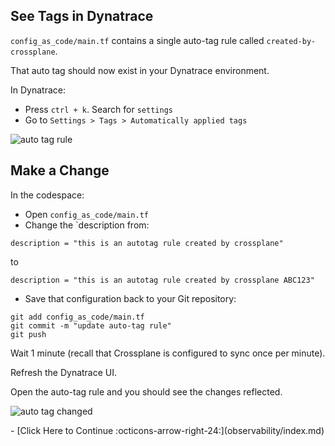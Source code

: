 ## See Tags in Dynatrace

`config_as_code/main.tf` contains a single auto-tag rule called `created-by-crossplane`.

That auto tag should now exist in your Dynatrace environment.

In Dynatrace:

* Press `ctrl + k`. Search for `settings`
* Go to `Settings > Tags > Automatically applied tags`

![auto tag rule](images/dt-auto-tag-screen.png)

## Make a Change

In the codespace:

* Open `config_as_code/main.tf`
* Change the `description from:

```
description = "this is an autotag rule created by crossplane"
```

to

```
description = "this is an autotag rule created by crossplane ABC123"
```

* Save that configuration back to your Git repository:

``` { "name": "git add terraform"}
git add config_as_code/main.tf
git commit -m "update auto-tag rule"
git push
```

Wait 1 minute (recall that Crossplane is configured to sync once per minute).

Refresh the Dynatrace UI.

Open the auto-tag rule and you should see the changes reflected.

![auto tag changed](images/dt-auto-tag-changed.png)

<div class="grid cards" markdown>
- [Click Here to Continue :octicons-arrow-right-24:](observability/index.md)
</div>